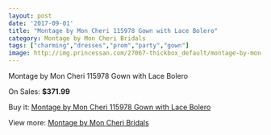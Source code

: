 ```yaml
---
layout: post
date: '2017-09-01'
title: "Montage by Mon Cheri 115978 Gown with Lace Bolero"
category: Montage by Mon Cheri Bridals
tags: ["charming","dresses","prom","party","gown"]
image: http://img.princessan.com/27067-thickbox_default/montage-by-mon-cheri-115978-gown-with-lace-bolero.jpg
---
```

Montage by Mon Cheri 115978 Gown with Lace Bolero

On Sales: **$371.99**
<a href="https://www.princessan.com/en/12370-montage-by-mon-cheri-115978-gown-with-lace-bolero.html"><amp-img layout="responsive" width="600" height="600" src="//img.princessan.com/27067-thickbox_default/montage-by-mon-cheri-115978-gown-with-lace-bolero.jpg" alt="Montage by Mon Cheri 115978 Gown with Lace Bolero 0" /></a>
<a href="https://www.princessan.com/en/12370-montage-by-mon-cheri-115978-gown-with-lace-bolero.html"><amp-img layout="responsive" width="600" height="600" src="//img.princessan.com/27070-thickbox_default/montage-by-mon-cheri-115978-gown-with-lace-bolero.jpg" alt="Montage by Mon Cheri 115978 Gown with Lace Bolero 1" /></a>
<a href="https://www.princessan.com/en/12370-montage-by-mon-cheri-115978-gown-with-lace-bolero.html"><amp-img layout="responsive" width="600" height="600" src="//img.princessan.com/27069-thickbox_default/montage-by-mon-cheri-115978-gown-with-lace-bolero.jpg" alt="Montage by Mon Cheri 115978 Gown with Lace Bolero 2" /></a>
<a href="https://www.princessan.com/en/12370-montage-by-mon-cheri-115978-gown-with-lace-bolero.html"><amp-img layout="responsive" width="600" height="600" src="//img.princessan.com/27068-thickbox_default/montage-by-mon-cheri-115978-gown-with-lace-bolero.jpg" alt="Montage by Mon Cheri 115978 Gown with Lace Bolero 3" /></a>

Buy it: [Montage by Mon Cheri 115978 Gown with Lace Bolero](https://www.princessan.com/en/12370-montage-by-mon-cheri-115978-gown-with-lace-bolero.html "Montage by Mon Cheri 115978 Gown with Lace Bolero")

View more: [Montage by Mon Cheri Bridals](https://www.princessan.com/en/89- "Montage by Mon Cheri Bridals")